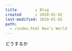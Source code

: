 ```yaml
---
title        : Blog
created      : 2020-01-02
last-modified: 2020-01-02
path:
  - /index.html Neo's World
---
```


どうするか
